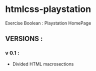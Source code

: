 # htmlcss-playstation

Exercise Boolean : Playstation HomePage

## VERSIONS : 

### v 0.1 : 

- Divided HTML macrosections
